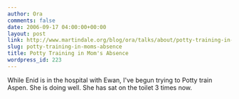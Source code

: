 ```yaml
---
author: Ora
comments: false
date: 2006-09-17 04:00:00+00:00
layout: post
link: http://www.martindale.org/blog/ora/talks/about/potty-training-in-moms-absence
slug: potty-training-in-moms-absence
title: Potty Training in Mom's Absence
wordpress_id: 223
---
```


While Enid is in the hospital with Ewan, I've begun trying to Potty train Aspen. She is doing well. She has sat on the toilet 3 times now.
